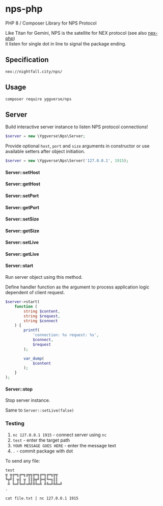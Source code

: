 # nps-php

PHP 8 / Composer Library for NPS Protocol

Like Titan for Gemini, NPS is the satellite for NEX protocol (see also [nex-php](https://github.com/YGGverse/nex-php))\
it listen for single dot in line to signal the package ending.

## Specification

`nex://nightfall.city/nps/`

## Usage

```
composer require yggverse/nps
```

## Server

Build interactive server instance to listen NPS protocol connections!

``` php
$server = new \Yggverse\Nps\Server;
```

Provide optional `host`, `port` and `size` arguments in constructor or use available setters after object initiation.

``` php
$server = new \Yggverse\Nps\Server('127.0.0.1', 1915);
```

#### Server::setHost
#### Server::getHost
#### Server::setPort
#### Server::getPort
#### Server::setSize
#### Server::getSize
#### Server::setLive
#### Server::getLive

#### Server::start

Run server object using this method.

Define handler function as the argument to process application logic dependent of client request.

``` php
$server->start(
    function (
        string $content,
        string $request,
        string $connect
    ) {
        printf(
            'connection: %s request: %s',
            $connect,
            $request
        );

        var_dump(
            $content
        );
    }
);
```

#### Server::stop

Stop server instance.

Same to `Server::setLive(false)`

### Testing

1. `nc 127.0.0.1 1915` - connect server using `nc`
2. `test` - enter the target path
3. `YOUR MESSAGE GOES HERE` - enter the message text
4. `.` - commit package with dot

To send any file:

``` file.txt
test
╦ ╦╔═╗╔═╗╔╦╗╦═╗╔═╗╔═╗╦╦
╚╦╝║ ╦║ ╦ ║║╠╦╝╠═╣╚═╗║║
 ╩ ╚═╝╚═╝═╩╝╩╚═╩ ╩╚═╝╩╩═╝
.
```

`cat file.txt | nc 127.0.0.1 1915`